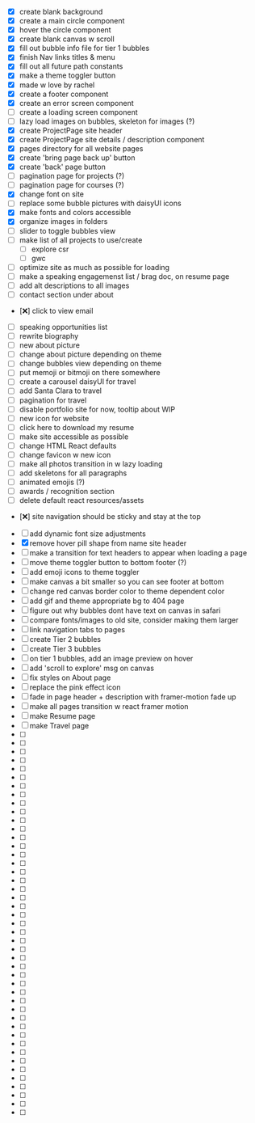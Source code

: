 * [x] create blank background
* [x] create a main circle component
* [x] hover the circle component
* [x] create blank canvas w scroll
* [x] fill out bubble info file for tier 1 bubbles
* [x] finish Nav links titles & menu
* [x] fill out all future path constants
* [x] make a theme toggler button
* [x] made w love by rachel
* [x] create a footer component
* [x] create an error screen component
* [ ] create a loading screen component
* [ ] lazy load images on bubbles, skeleton for images (?)
* [x] create ProjectPage site header
* [x] create ProjectPage site details / description component
* [x] pages directory for all website pages
* [x] create 'bring page back up' button
* [x] create 'back' page button
* [ ] pagination page for projects (?)
* [ ] pagination page for courses (?)
* [x] change font on site
* [ ] replace some bubble pictures with daisyUI icons
* [x] make fonts and colors accessible
* [x] organize images in folders
* [ ] slider to toggle bubbles view
* [ ] make list of all projects to use/create
    * [ ] explore csr
    * [ ] gwc
* [ ] optimize site as much as possible for loading
* [ ] make a speaking engagemenst list / brag doc, on resume page
* [ ] add alt descriptions to all images
* [ ] contact section under about
* [❌] click to view email
* [ ] speaking opportunities list
* [ ] rewrite biography
* [ ] new about picture
* [ ] change about picture depending on theme
* [ ] change bubbles view depending on theme
* [ ] put memoji or bitmoji on there somewhere
* [ ] create a carousel daisyUI for travel
* [ ] add Santa Clara to travel
* [ ] pagination for travel
* [ ] disable portfolio site for now, tooltip about WIP
* [ ] new icon for website
* [ ] click here to download my resume
* [ ] make site accessible as possible
* [ ] change HTML React defaults
* [ ] change favicon w new icon
* [ ] make all photos transition in w lazy loading
* [ ] add skeletons for all paragraphs
* [ ] animated emojis (?)
* [ ] awards / recognition section
* [ ] delete default react resources/assets
* [❌] site navigation should be sticky and stay at the top
* [ ] add dynamic font size adjustments
* [x] remove hover pill shape from name site header
* [ ] make a transition for text headers to appear when loading a page
* [ ] move theme toggler button to bottom footer (?)
* [ ] add emoji icons to theme toggler
* [ ] make canvas a bit smaller so you can see footer at bottom
* [ ] change red canvas border color to theme dependent color
* [ ] add gif and theme appropriate bg to 404 page
* [ ] figure out why bubbles dont have text on canvas in safari
* [ ] compare fonts/images to old site, consider making them larger
* [ ] link navigation tabs to pages
* [ ] create Tier 2 bubbles
* [ ] create Tier 3 bubbles
* [ ] on tier 1 bubbles, add an image preview on hover
* [ ] add 'scroll to explore' msg on canvas 
* [ ] fix styles on About page
* [ ] replace the pink effect icon
* [ ] fade in page header + description with framer-motion fade up
* [ ] make all pages transition w react framer motion
* [ ] make Resume page
* [ ] make Travel page
* [ ]
* [ ]
* [ ]
* [ ]
* [ ]
* [ ]
* [ ]
* [ ]
* [ ]
* [ ]
* [ ]
* [ ]
* [ ]
* [ ]
* [ ]
* [ ]
* [ ]
* [ ]
* [ ]
* [ ]
* [ ]
* [ ]
* [ ]
* [ ]
* [ ]
* [ ]
* [ ]
* [ ]
* [ ]
* [ ]
* [ ]
* [ ]
* [ ]
* [ ]
* [ ]
* [ ]
* [ ]
* [ ]
* [ ]
* [ ]
* [ ]
* [ ]
* [ ]
* [ ]
* [ ]